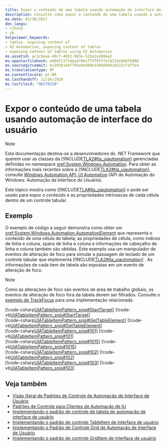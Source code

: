 ```yaml
---
title: Expor o conteúdo de uma tabela usando automação de interface do usuário
description: Consulte como expor o conteúdo de uma tabela usando a automação da interface do usuário. O conteúdo e as propriedades intrínsecas de cada célula dentro de um controle tabular são expostos.
ms.date: 03/30/2017
dev_langs:
- csharp
- vb
helpviewer_keywords:
- tables, exposing content of
- UI Automation, exposing content of tables
- exposing content of tables using UI Automation
ms.assetid: ac3c5eaa-49c7-4653-b83e-532e2a2604a2
ms.openlocfilehash: e089f1371dba476b1f75f9fffe7d224c840f8d80
ms.sourcegitcommit: bc293b14af795e0e999e3304dd40c0222cf2ffe4
ms.translationtype: MT
ms.contentlocale: pt-BR
ms.lasthandoff: 11/26/2020
ms.locfileid: "96276510"
---
```

# <a name="expose-the-content-of-a-table-using-ui-automation"></a>Expor o conteúdo de uma tabela usando automação de interface do usuário

> [!NOTE]
> Esta documentação destina-se a desenvolvedores do .NET Framework que querem usar as classes da [!INCLUDE[TLA2#tla_uiautomation](../../../includes/tla2sharptla-uiautomation-md.md)] gerenciadas definidas no namespace <xref:System.Windows.Automation>. Para obter as informações mais recentes sobre a [!INCLUDE[TLA2#tla_uiautomation](../../../includes/tla2sharptla-uiautomation-md.md)], consulte [Windows Automation API: UI Automation](/windows/win32/winauto/entry-uiauto-win32) (API de Automação do Windows: Automação da Interface do Usuário).  
  
 Este tópico mostra como [!INCLUDE[TLA#tla_uiautomation](../../../includes/tlasharptla-uiautomation-md.md)] o pode ser usado para expor o conteúdo e as propriedades intrínsecas de cada célula dentro de um controle tabular.  
  
## <a name="example"></a>Exemplo  

 O exemplo de código a seguir demonstra como obter um <xref:System.Windows.Automation.AutomationElement> que representa o conteúdo de uma célula de tabela; as propriedades de célula, como índices de linha e coluna, spans de linha e coluna e informações de cabeçalho de linha e coluna também são obtidas. Este exemplo usa um manipulador de eventos de alteração de foco para simular a passagem de teclado de um controle tabular que implementa [!INCLUDE[TLA2#tla_uiautomation](../../../includes/tla2sharptla-uiautomation-md.md)] . As informações de cada item de tabela são expostas em um evento de alteração de foco.  
  
> [!NOTE]
> Como as alterações de foco são eventos de área de trabalho globais, os eventos de alteração de foco fora da tabela devem ser filtrados. Consulte o [exemplo de TrackFocus](/previous-versions/dotnet/netframework-3.5/ms771428(v=vs.90)) para uma implementação relacionada.  
  
 [!code-csharp[UIATableItemPattern_snip#StartTarget](../../../samples/snippets/csharp/VS_Snippets_Wpf/UIATableItemPattern_snip/CSharp/UIATableItemPattern_snippets.cs#starttarget)]
 [!code-vb[UIATableItemPattern_snip#StartTarget](../../../samples/snippets/visualbasic/VS_Snippets_Wpf/UIATableItemPattern_snip/VisualBasic/UIATableItemPattern_snippets.vb#starttarget)]  
[!code-csharp[UIATableItemPattern_snip#GetTableElement](../../../samples/snippets/csharp/VS_Snippets_Wpf/UIATableItemPattern_snip/CSharp/UIATableItemPattern_snippets.cs#gettableelement)]
[!code-vb[UIATableItemPattern_snip#GetTableElement](../../../samples/snippets/visualbasic/VS_Snippets_Wpf/UIATableItemPattern_snip/VisualBasic/UIATableItemPattern_snippets.vb#gettableelement)]  
[!code-csharp[UIATableItemPattern_snip#101](../../../samples/snippets/csharp/VS_Snippets_Wpf/UIATableItemPattern_snip/CSharp/UIATableItemPattern_snippets.cs#101)]
[!code-vb[UIATableItemPattern_snip#101](../../../samples/snippets/visualbasic/VS_Snippets_Wpf/UIATableItemPattern_snip/VisualBasic/UIATableItemPattern_snippets.vb#101)]  
[!code-csharp[UIATableItemPattern_snip#1015](../../../samples/snippets/csharp/VS_Snippets_Wpf/UIATableItemPattern_snip/CSharp/UIATableItemPattern_snippets.cs#1015)]
[!code-vb[UIATableItemPattern_snip#1015](../../../samples/snippets/visualbasic/VS_Snippets_Wpf/UIATableItemPattern_snip/VisualBasic/UIATableItemPattern_snippets.vb#1015)]  
[!code-csharp[UIATableItemPattern_snip#102](../../../samples/snippets/csharp/VS_Snippets_Wpf/UIATableItemPattern_snip/CSharp/UIATableItemPattern_snippets.cs#102)]
[!code-vb[UIATableItemPattern_snip#102](../../../samples/snippets/visualbasic/VS_Snippets_Wpf/UIATableItemPattern_snip/VisualBasic/UIATableItemPattern_snippets.vb#102)]  
[!code-csharp[UIATableItemPattern_snip#103](../../../samples/snippets/csharp/VS_Snippets_Wpf/UIATableItemPattern_snip/CSharp/UIATableItemPattern_snippets.cs#103)]
[!code-vb[UIATableItemPattern_snip#103](../../../samples/snippets/visualbasic/VS_Snippets_Wpf/UIATableItemPattern_snip/VisualBasic/UIATableItemPattern_snippets.vb#103)]  
  
## <a name="see-also"></a>Veja também

- [Visão Geral de Padrões de Controle de Automação de Interface de Usuário](ui-automation-control-patterns-overview.md)
- [Padrões de Controle para Clientes de Automação de IU](ui-automation-control-patterns-for-clients.md)
- [Implementando o padrão de controle de tabela de automação de interface de usuário](implementing-the-ui-automation-table-control-pattern.md)
- [Implementando o padrão de controle TableItem de interface de usuário](implementing-the-ui-automation-tableitem-control-pattern.md)
- [Implementando o Padrão de Controle Grid de Automação de Interface de Usuário](implementing-the-ui-automation-grid-control-pattern.md)
- [Implementando o padrão de controle GridItem de interface de usuário](implementing-the-ui-automation-griditem-control-pattern.md)
